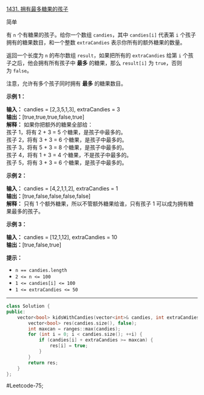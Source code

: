 [1431. 拥有最多糖果的孩子](https://leetcode.cn/problems/kids-with-the-greatest-number-of-candies/)

简单

有 `n` 个有糖果的孩子。给你一个数组 `candies`，其中 `candies[i]` 代表第 `i` 个孩子拥有的糖果数目，和一个整数 `extraCandies` 表示你所有的额外糖果的数量。

返回一个长度为 `n` 的布尔数组 `result`，如果把所有的 `extraCandies` 给第 `i` 个孩子之后，他会拥有所有孩子中 **最多** 的糖果，那么 `result[i]` 为 `true`，否则为 `false`。

注意，允许有多个孩子同时拥有 **最多** 的糖果数目。

**示例 1：**

**输入：** candies = [2,3,5,1,3], extraCandies = 3  
**输出：**[true,true,true,false,true]  
**解释：** 如果你把额外的糖果全部给：  
孩子 1，将有 2 + 3 = 5 个糖果，是孩子中最多的。  
孩子 2，将有 3 + 3 = 6 个糖果，是孩子中最多的。  
孩子 3，将有 5 + 3 = 8 个糖果，是孩子中最多的。  
孩子 4，将有 1 + 3 = 4 个糖果，不是孩子中最多的。  
孩子 5，将有 3 + 3 = 6 个糖果，是孩子中最多的。  

**示例 2：**

**输入：** candies = [4,2,1,1,2], extraCandies = 1  
**输出：**[true,false,false,false,false]  
**解释：** 只有 1 个额外糖果，所以不管额外糖果给谁，只有孩子 1 可以成为拥有糖果最多的孩子。  

**示例 3：**

**输入：** candies = [12,1,12], extraCandies = 10  
**输出：**[true,false,true]  

**提示：**

- `n == candies.length`
- `2 <= n <= 100`
- `1 <= candies[i] <= 100`
- `1 <= extraCandies <= 50`
---- ----
```cpp
class Solution {
public:
    vector<bool> kidsWithCandies(vector<int>& candies, int extraCandies) {
        vector<bool> res(candies.size(), false);
        int maxcan = ranges::max(candies);
        for (int i = 0; i < candies.size(); ++i) {
            if (candies[i] + extraCandies >= maxcan) {
                res[i] = true;
            }
        }
        return res;
    }
};
```
#Leetcode-75;